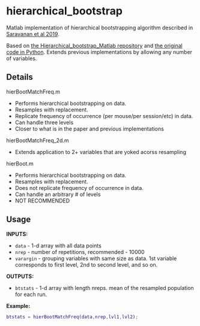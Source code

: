 # hierarchical_bootstrap

Matlab implementation of hierarchical bootstrapping algorithm described in [Saravanan et al 2019](https://www.biorxiv.org/content/10.1101/819334v2.full). 

Based on [the Hierarchical_bootstrap_Matlab repository](https://github.com/jenwallace/Hierarchical_bootstrap_Matlab) and [the original code in Python](https://github.com/soberlab/Hierarchical-Bootstrap-Paper). Extends previous implementations by allowing any number of variables.

## Details

hierBootMatchFreq.m
* Performs hierarchical bootstrapping on data.
* Resamples with replacement.
* Replicate frequency of occurrence (per mouse/per session/etc) in data.
* Can handle three levels
* Closer to what is in the paper and previous implementations

hierBootMatchFreq_2d.m
* Extends application to 2+ variables that are yoked acorss resampling 

hierBoot.m
* Performs hierarchical bootstrapping on data.
* Resamples with replacement.
* Does not replicate frequency of occurrence in data.
* Can handle an arbitrary # of levels
* NOT RECOMMENDED


## Usage
**INPUTS:**
* `data` - 1-d array with all data points
* `nrep` - number of repetitions, recommended - 10000
* `varargin` -  grouping variables with same size as data. 1st variable corresponds to first level, 2nd to second level, and so on.

**OUTPUTS:**
* `btstats` -   1-d array with length nreps. mean of the resampled population for each run.
 
**Example:**
```matlab
btstats = hierBootMatchFreq(data,nrep,lvl1,lvl2);
```

